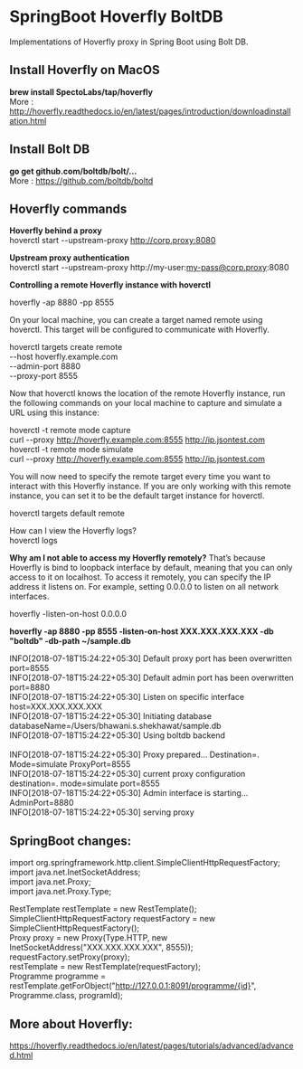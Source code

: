 # SpringBoot Hoverfly BoltDB
Implementations of Hoverfly proxy in Spring Boot using Bolt DB. <br />

## Install Hoverfly on MacOS

**brew install SpectoLabs/tap/hoverfly** <br />
More : http://hoverfly.readthedocs.io/en/latest/pages/introduction/downloadinstallation.html<br />

## Install Bolt DB

**go get github.com/boltdb/bolt/...** <br />
More :  https://github.com/boltdb/boltd<br />

## Hoverfly commands

**Hoverfly behind a proxy**<br />
hoverctl start --upstream-proxy http://corp.proxy:8080<br />

**Upstream proxy authentication**<br />
hoverctl start --upstream-proxy http://my-user:my-pass@corp.proxy:8080<br />

**Controlling a remote Hoverfly instance with hoverctl**<br />

hoverfly -ap 8880 -pp 8555<br />

On your local machine, you can create a target named remote using hoverctl. This target will be configured to communicate with Hoverfly.<br />

hoverctl targets create remote \
    --host hoverfly.example.com \
    --admin-port 8880 \
    --proxy-port 8555<br />
    
Now that hoverctl knows the location of the remote Hoverfly instance, run the following commands on your local machine to capture and simulate a URL using this instance:<br />

hoverctl -t remote mode capture<br />
curl --proxy http://hoverfly.example.com:8555 http://ip.jsontest.com<br />
hoverctl -t remote mode simulate<br />
curl --proxy http://hoverfly.example.com:8555 http://ip.jsontest.com<br />

You will now need to specify the remote target every time you want to interact with this Hoverfly instance. If you are only working with this remote instance, you can set it to be the default target instance for hoverctl.<br />

hoverctl targets default remote<br />

How can I view the Hoverfly logs?<br />
hoverctl logs

**Why am I not able to access my Hoverfly remotely?**
That’s because Hoverfly is bind to loopback interface by default, meaning that you can only access to it on localhost. To access it remotely, you can specify the IP address it listens on. For example, setting 0.0.0.0 to listen on all network interfaces.<br />

hoverfly -listen-on-host 0.0.0.0 <br />

**hoverfly -ap 8880 -pp 8555 -listen-on-host XXX.XXX.XXX.XXX -db "boltdb" -db-path ~/sample.db** <br />

INFO[2018-07-18T15:24:22+05:30] Default proxy port has been overwritten       port=8555<br />
INFO[2018-07-18T15:24:22+05:30] Default admin port has been overwritten       port=8880<br />
INFO[2018-07-18T15:24:22+05:30] Listen on specific interface                  host=XXX.XXX.XXX.XXX<br />
INFO[2018-07-18T15:24:22+05:30] Initiating database                           databaseName=/Users/bhawani.s.shekhawat/sample.db<br />
INFO[2018-07-18T15:24:22+05:30] Using boltdb backend <br />                        
INFO[2018-07-18T15:24:22+05:30] Proxy prepared...                             Destination=. Mode=simulate ProxyPort=8555<br />
INFO[2018-07-18T15:24:22+05:30] current proxy configuration                   destination=. mode=simulate port=8555<br />
INFO[2018-07-18T15:24:22+05:30] Admin interface is starting...                AdminPort=8880<br />
INFO[2018-07-18T15:24:22+05:30] serving proxy <br />

## SpringBoot changes:

import org.springframework.http.client.SimpleClientHttpRequestFactory;<br />
import java.net.InetSocketAddress;<br />
import java.net.Proxy;<br />
import java.net.Proxy.Type;<br />

RestTemplate restTemplate = new RestTemplate();<br />
SimpleClientHttpRequestFactory requestFactory = new SimpleClientHttpRequestFactory();<br />
Proxy proxy = new Proxy(Type.HTTP, new InetSocketAddress("XXX.XXX.XXX.XXX", 8555));<br />
requestFactory.setProxy(proxy);<br />
restTemplate =  new RestTemplate(requestFactory);<br />
Programme programme = restTemplate.getForObject("http://127.0.0.1:8091/programme/{id}", Programme.class, programId);<br />

## More about Hoverfly:<br />
https://hoverfly.readthedocs.io/en/latest/pages/tutorials/advanced/advanced.html

